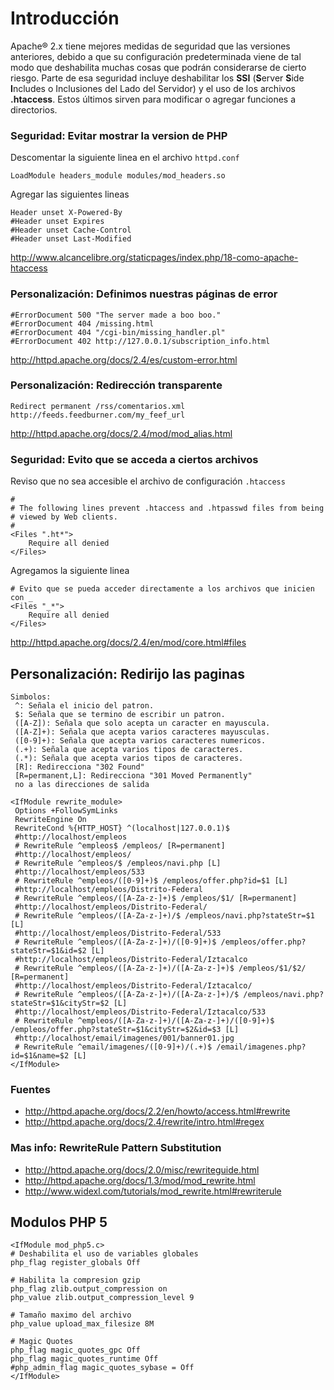 # Introducción

Apache® 2.x tiene mejores medidas de seguridad que las versiones anteriores, debido a que su configuración predeterminada viene de tal modo que deshabilita muchas cosas que podrán considerarse de cierto riesgo. Parte de esa seguridad incluye deshabilitar los **SSI** (**S**erver **S**ide **I**ncludes o Inclusiones del Lado del Servidor) y el uso de los archivos **.htaccess**. Estos últimos sirven para modificar o agregar funciones a directorios.

### Seguridad: Evitar mostrar la version de PHP

Descomentar la siguiente linea en el archivo `httpd.conf`

~~~
LoadModule headers_module modules/mod_headers.so
~~~

Agregar las siguientes lineas

~~~
Header unset X-Powered-By
#Header unset Expires
#Header unset Cache-Control
#Header unset Last-Modified
~~~

http://www.alcancelibre.org/staticpages/index.php/18-como-apache-htaccess

### Personalización: Definimos nuestras páginas de error

~~~
#ErrorDocument 500 "The server made a boo boo."
#ErrorDocument 404 /missing.html
#ErrorDocument 404 "/cgi-bin/missing_handler.pl"
#ErrorDocument 402 http://127.0.0.1/subscription_info.html
~~~

http://httpd.apache.org/docs/2.4/es/custom-error.html

### Personalización: Redirección transparente

~~~
Redirect permanent /rss/comentarios.xml http://feeds.feedburner.com/my_feef_url
~~~

http://httpd.apache.org/docs/2.4/mod/mod_alias.html

### Seguridad: Evito que se acceda a ciertos archivos

Reviso que no sea accesible el archivo de configuración `.htaccess`

~~~
#
# The following lines prevent .htaccess and .htpasswd files from being 
# viewed by Web clients. 
#
<Files ".ht*">
    Require all denied
</Files>
~~~

Agregamos la siguiente linea

~~~
# Evito que se pueda acceder directamente a los archivos que inicien con _ 
<Files "_*">
    Require all denied
</Files>
~~~

http://httpd.apache.org/docs/2.4/en/mod/core.html#files

## Personalización: Redirijo las paginas

~~~
Simbolos:
 ^: Señala el inicio del patron.
 $: Señala que se termino de escribir un patron.
 ([A-Z]): Señala que solo acepta un caracter en mayuscula.
 ([A-Z]+): Señala que acepta varios caracteres mayusculas.
 ([0-9]+): Señala que acepta varios caracteres numericos.
 (.+): Señala que acepta varios tipos de caracteres.
 (.*): Señala que acepta varios tipos de caracteres.
 [R]: Redirecciona "302 Found"
 [R=permanent,L]: Redirecciona "301 Moved Permanently"
 no a las direcciones de salida
~~~

```shell
<IfModule rewrite_module>
 Options +FollowSymLinks
 RewriteEngine On
 RewriteCond %{HTTP_HOST} ^(localhost|127.0.0.1)$
 #http://localhost/empleos
 # RewriteRule ^empleos$ /empleos/ [R=permanent]
 #http://localhost/empleos/
 # RewriteRule ^empleos/$ /empleos/navi.php [L]
 #http://localhost/empleos/533
 # RewriteRule ^empleos/([0-9]+)$ /empleos/offer.php?id=$1 [L]
 #http://localhost/empleos/Distrito-Federal
 # RewriteRule ^empleos/([A-Za-z-]+)$ /empleos/$1/ [R=permanent]
 #http://localhost/empleos/Distrito-Federal/
 # RewriteRule ^empleos/([A-Za-z-]+)/$ /empleos/navi.php?stateStr=$1 [L]
 #http://localhost/empleos/Distrito-Federal/533
 # RewriteRule ^empleos/([A-Za-z-]+)/([0-9]+)$ /empleos/offer.php?stateStr=$1&id=$2 [L]
 #http://localhost/empleos/Distrito-Federal/Iztacalco
 # RewriteRule ^empleos/([A-Za-z-]+)/([A-Za-z-]+)$ /empleos/$1/$2/ [R=permanent]
 #http://localhost/empleos/Distrito-Federal/Iztacalco/
 # RewriteRule ^empleos/([A-Za-z-]+)/([A-Za-z-]+)/$ /empleos/navi.php?stateStr=$1&cityStr=$2 [L]
 #http://localhost/empleos/Distrito-Federal/Iztacalco/533
 # RewriteRule ^empleos/([A-Za-z-]+)/([A-Za-z-]+)/([0-9]+)$ /empleos/offer.php?stateStr=$1&cityStr=$2&id=$3 [L]
 #http://localhost/email/imagenes/001/banner01.jpg
 # RewriteRule ^email/imagenes/([0-9]+)/(.+)$ /email/imagenes.php?id=$1&name=$2 [L] 
</IfModule>
```

### Fuentes

* http://httpd.apache.org/docs/2.2/en/howto/access.html#rewrite
* http://httpd.apache.org/docs/2.4/rewrite/intro.html#regex

### Mas info: RewriteRule Pattern Substitution

* http://httpd.apache.org/docs/2.0/misc/rewriteguide.html
* http://httpd.apache.org/docs/1.3/mod/mod_rewrite.html
* http://www.widexl.com/tutorials/mod_rewrite.html#rewriterule

## Modulos PHP 5

```shell
<IfModule mod_php5.c>
# Deshabilita el uso de variables globales
php_flag register_globals Off

# Habilita la compresion gzip
php_flag zlib.output_compression on
php_value zlib.output_compression_level 9

# Tamaño maximo del archivo
php_value upload_max_filesize 8M

# Magic Quotes
php_flag magic_quotes_gpc Off
php_flag magic_quotes_runtime Off
#php_admin_flag magic_quotes_sybase = Off
</IfModule>
```

